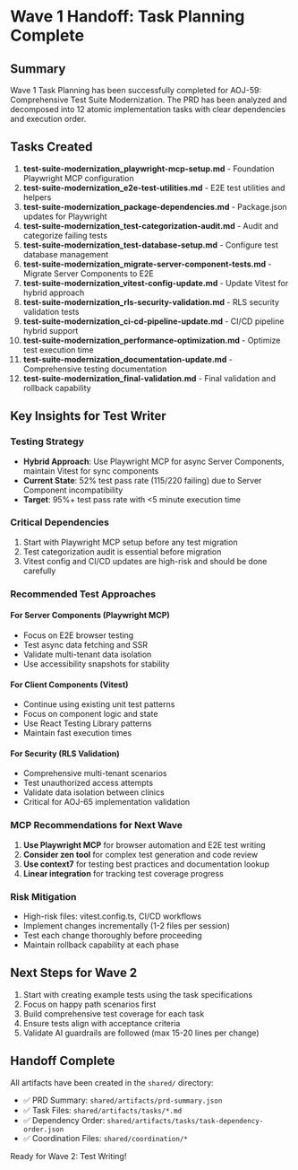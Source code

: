 # Wave 1 Handoff: Task Planning Complete

## Summary

Wave 1 Task Planning has been successfully completed for AOJ-59: Comprehensive Test Suite Modernization. The PRD has been analyzed and decomposed into 12 atomic implementation tasks with clear dependencies and execution order.

## Tasks Created

1. **test-suite-modernization_playwright-mcp-setup.md** - Foundation Playwright MCP configuration
2. **test-suite-modernization_e2e-test-utilities.md** - E2E test utilities and helpers
3. **test-suite-modernization_package-dependencies.md** - Package.json updates for Playwright
4. **test-suite-modernization_test-categorization-audit.md** - Audit and categorize failing tests
5. **test-suite-modernization_test-database-setup.md** - Configure test database management
6. **test-suite-modernization_migrate-server-component-tests.md** - Migrate Server Components to E2E
7. **test-suite-modernization_vitest-config-update.md** - Update Vitest for hybrid approach
8. **test-suite-modernization_rls-security-validation.md** - RLS security validation tests
9. **test-suite-modernization_ci-cd-pipeline-update.md** - CI/CD pipeline hybrid support
10. **test-suite-modernization_performance-optimization.md** - Optimize test execution time
11. **test-suite-modernization_documentation-update.md** - Comprehensive testing documentation
12. **test-suite-modernization_final-validation.md** - Final validation and rollback capability

## Key Insights for Test Writer

### Testing Strategy
- **Hybrid Approach**: Use Playwright MCP for async Server Components, maintain Vitest for sync components
- **Current State**: 52% test pass rate (115/220 failing) due to Server Component incompatibility
- **Target**: 95%+ test pass rate with <5 minute execution time

### Critical Dependencies
1. Start with Playwright MCP setup before any test migration
2. Test categorization audit is essential before migration
3. Vitest config and CI/CD updates are high-risk and should be done carefully

### Recommended Test Approaches

#### For Server Components (Playwright MCP)
- Focus on E2E browser testing
- Test async data fetching and SSR
- Validate multi-tenant data isolation
- Use accessibility snapshots for stability

#### For Client Components (Vitest)
- Continue using existing unit test patterns
- Focus on component logic and state
- Use React Testing Library patterns
- Maintain fast execution times

#### For Security (RLS Validation)
- Comprehensive multi-tenant scenarios
- Test unauthorized access attempts
- Validate data isolation between clinics
- Critical for AOJ-65 implementation validation

### MCP Recommendations for Next Wave

1. **Use Playwright MCP** for browser automation and E2E test writing
2. **Consider zen tool** for complex test generation and code review
3. **Use context7** for testing best practices and documentation lookup
4. **Linear integration** for tracking test coverage progress

### Risk Mitigation
- High-risk files: vitest.config.ts, CI/CD workflows
- Implement changes incrementally (1-2 files per session)
- Test each change thoroughly before proceeding
- Maintain rollback capability at each phase

## Next Steps for Wave 2

1. Start with creating example tests using the task specifications
2. Focus on happy path scenarios first
3. Build comprehensive test coverage for each task
4. Ensure tests align with acceptance criteria
5. Validate AI guardrails are followed (max 15-20 lines per change)

## Handoff Complete

All artifacts have been created in the `shared/` directory:
- ✅ PRD Summary: `shared/artifacts/prd-summary.json`
- ✅ Task Files: `shared/artifacts/tasks/*.md`
- ✅ Dependency Order: `shared/artifacts/tasks/task-dependency-order.json`
- ✅ Coordination Files: `shared/coordination/*`

Ready for Wave 2: Test Writing!